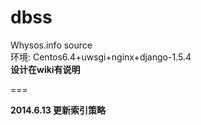 dbss
====
Whysos.info source    
环境: Centos6.4+uwsgi+nginx+django-1.5.4    
**设计在wiki有说明**         

===

**2014.6.13 更新索引策略**
